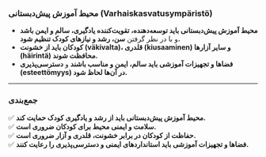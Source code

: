 ### **محیط آموزش پیش‌دبستانی (Varhaiskasvatusympäristö)**  

- **محیط آموزش پیش‌دبستانی باید توسعه‌دهنده، تقویت‌کننده یادگیری، سالم و ایمن باشد** و با در نظر گرفتن **سن، رشد و نیازهای کودک تنظیم شود.**  
- **کودکان باید از خشونت (väkivalta)، قلدری (kiusaaminen) و سایر آزارها (häirintä) محافظت شوند.**  
- **فضاها و تجهیزات آموزشی باید سالم، ایمن و مناسب باشند** و **دسترسی‌پذیری (esteettömyys) در آن‌ها لحاظ شود.**  

---

### **جمع‌بندی**  
✅ **محیط آموزش پیش‌دبستانی باید از رشد و یادگیری کودک حمایت کند.**  
✅ **سلامت و ایمنی محیط برای کودکان ضروری است.**  
✅ **حفاظت از کودکان در برابر خشونت، قلدری و آزار ضروری است.**  
✅ **فضاها و تجهیزات آموزشی باید استانداردهای ایمنی و دسترسی‌پذیری را رعایت کنند.**